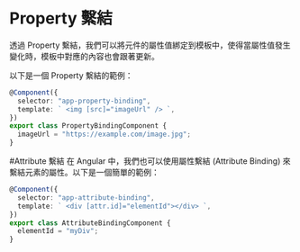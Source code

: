 # Property 繫結

透過 Property 繫結，我們可以將元件的屬性值綁定到模板中，使得當屬性值發生變化時，模板中對應的內容也會跟著更新。

以下是一個 Property 繫結的範例：

```ts
@Component({
  selector: "app-property-binding",
  template: ` <img [src]="imageUrl" /> `,
})
export class PropertyBindingComponent {
  imageUrl = "https://example.com/image.jpg";
}
```

#Attribute 繫結
在 Angular 中，我們也可以使用屬性繫結 (Attribute Binding) 來繫結元素的屬性。以下是一個簡單的範例：

```ts
@Component({
  selector: "app-attribute-binding",
  template: ` <div [attr.id]="elementId"></div> `,
})
export class AttributeBindingComponent {
  elementId = "myDiv";
}
```
